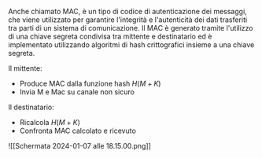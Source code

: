 Anche chiamato MAC, è un tipo di codice di autenticazione dei messaggi, che viene utilizzato per garantire l'integrità e l'autenticità dei dati trasferiti tra parti di un sistema di comunicazione.
Il MAC è generato tramite l'utilizzo di una chiave segreta condivisa tra mittente e destinatario ed è implementato utilizzando algoritmi di hash crittografici insieme a una chiave segreta.

Il mittente:
- Produce MAC dalla funzione hash $H(M+K)$
- Invia M e Mac su canale non sicuro

Il destinatario:
- Ricalcola $H(M+K)$
- Confronta MAC calcolato e ricevuto


![[Schermata 2024-01-07 alle 18.15.00.png]]